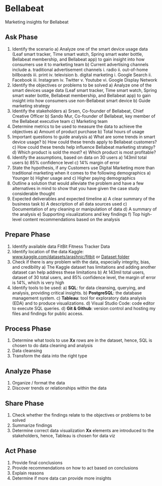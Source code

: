 # Bellabeat
Marketing insights for Bellabeat


## Ask Phase
1)	Identify the scenario
a)	Analyze one of the smart device usage data (Leaf smart tracker, Time smart watch, Spring smart water bottle, Bellabeat membership, and Bellabeat app) to gain insight into how consumers use it to marketing team
b)	Current advertising channels include
a.	traditional advertisement channels
i.	radio
ii.	out-of-home billboards
iii.	print
iv.	television
b.	digital marketing
i.	Google Search
ii.	Facebook
iii.	Instagram
iv.	Twitter
v.	Youtube
vi.	Google Display Network
2)	Identify the objectives or problems to be solved
a)	Analyze one of the smart devices usage data (Leaf smart tracker, Time smart watch, Spring smart water bottle, Bellabeat membership, and Bellabeat app) to gain insight into how consumers use non-Bellabeat smart device
b)	Guide marketing strategy
3)	Identify the stakeholders
a)	Srsen, Co-founder of Bellabeat, Chief Creative Officer
b)	Sando Mur, Co-founder of Bellabeat, key member of the Bellabeat executive team
c)	Marketing team
4)	Determine metrics to be used to measure the data to achieve the objectives
a)	Amount of product purchase
b)	Total hours of usage
5)	Important questions to guide analysis
a)	What are some trends in smart device usage?
b)	How could these trends apply to Bellabeat customers?
c)	How could these trends help influence Bellabeat marketing strategy?
d)	Which product is sold the most?
e)	Which product is most profitable?
6)	Identify the assumptions, based on data on 30 users
a)	143mil total users
b)	85% confidence level
c)	14% margin of error
7)	State the hypothesis, if any
Customers use Digital Marketing more than traditional marketing when it comes to the following demographics
a)	Younger
b)	Higher usage and
c)	Higher paying demographics
8)	Outline a solution that would alleviate the problem and have a few alternatives in mind to show that you have given the case study considerable thought
9)	Expected deliverables and expected timeline
a)	A clear summary of the business task
b)	A description of all data sources used
c)	Documentation of any cleaning or manipulation of data
d)	A summary of the analysis
e)	Supporting visualizations and key findings
f)	Top high-level content recommendations based on the analysis

## Prepare Phase
1)	Identify available data
FitBit Fitness Tracker Data
2)	Identify location of the data
Kaggle: www.kaggle.com/datasets/arashnic/fitbit or [Dataset folder](/dataset)
3)	Check if there is any problem with the data, especially integrity, bias, and credibility
a)	The Kaggle dataset has limitations and adding another dataset can help address these limitations
b)	At 143mil total users, dataset of 30 total users, and 85% confidence level, the margin of error is 14%, which is very high
4) Identify tools to be used:
a) **SQL**: for data cleansing, querying, and analysis, providing critical insights.
b) **PostgreSQL**: the database management system.
c) **Tableau**: tool for exploratory data analysis (EDA) and to produce visualizations.
d) Visual Studio Code: code editor to execute SQL queries.
d) **Git & Github**: version control and hosting my files and findings for public access.


## Process Phase
1)	Determine what tools to use
**Xx** rows are in the dataset, hence, SQL is chosen to do data cleaning and analysis
2)	Data cleansing
3)	Transform the data into the right type

## Analyze Phase
1)	Organize / format the data
2)	Discover trends or relationships within the data

## Share Phase
1)	Check whether the findings relate to the objectives or problems to be solved
2)	Summarize findings
3)	Determine correct data visualization
**Xx** elements are introduced to the stakeholders, hence, Tableau is chosen for data viz

## Act Phase
1)	Provide final conclusions
2)	Provide recommendations on how to act based on conclusions
3)	Explain reasons
4)	Determine if more data can provide more insights
